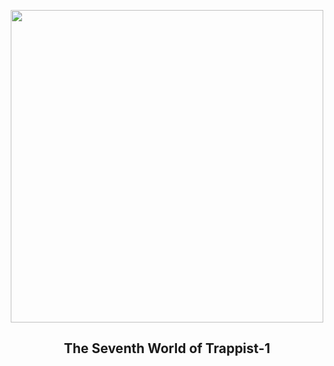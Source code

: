 
<p align="center"><img src="https://apod.nasa.gov/apod/image/2302/Trappist1h_Carroll_960.jpg" width="500" height="500"></p>
<h2 align="center"> The Seventh World of Trappist-1 </h2>
